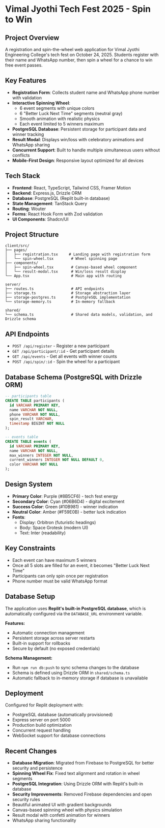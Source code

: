 # Vimal Jyothi Tech Fest 2025 - Spin to Win

## Project Overview
A registration and spin-the-wheel web application for Vimal Jyothi Engineering College's tech fest on October 24, 2025. Students register with their name and WhatsApp number, then spin a wheel for a chance to win free event passes.

## Key Features
- **Registration Form**: Collects student name and WhatsApp phone number with validation
- **Interactive Spinning Wheel**: 
  - 6 event segments with unique colors
  - 6 "Better Luck Next Time" segments (neutral gray)
  - Smooth animation with realistic physics
  - Each event limited to 5 winners maximum
- **PostgreSQL Database**: Persistent storage for participant data and winner tracking
- **Result Modal**: Displays win/loss with celebratory animations and WhatsApp sharing
- **Concurrent Support**: Built to handle multiple simultaneous users without conflicts
- **Mobile-First Design**: Responsive layout optimized for all devices

## Tech Stack
- **Frontend**: React, TypeScript, Tailwind CSS, Framer Motion
- **Backend**: Express.js, Drizzle ORM
- **Database**: PostgreSQL (Replit built-in database)
- **State Management**: TanStack Query
- **Routing**: Wouter
- **Forms**: React Hook Form with Zod validation
- **UI Components**: Shadcn/UI

## Project Structure
```
client/src/
├── pages/
│   ├── registration.tsx     # Landing page with registration form
│   └── spin-wheel.tsx        # Wheel spinning page
├── components/
│   ├── spin-wheel.tsx        # Canvas-based wheel component
│   └── result-modal.tsx      # Win/loss result display
└── App.tsx                   # Main app with routing

server/
├── routes.ts                 # API endpoints
├── storage.ts                # Storage abstraction layer
├── storage-postgres.ts       # PostgreSQL implementation
└── storage-memory.ts         # In-memory fallback

shared/
└── schema.ts                 # Shared data models, validation, and Drizzle schema
```

## API Endpoints
- `POST /api/register` - Register a new participant
- `GET /api/participant/:id` - Get participant details
- `GET /api/events` - Get all events with winner counts
- `POST /api/spin/:id` - Spin the wheel for a participant

## Database Schema (PostgreSQL with Drizzle ORM)
```sql
-- participants table
CREATE TABLE participants (
  id VARCHAR PRIMARY KEY,
  name VARCHAR NOT NULL,
  phone VARCHAR NOT NULL,
  spin_result VARCHAR,
  timestamp BIGINT NOT NULL
);

-- events table
CREATE TABLE events (
  id VARCHAR PRIMARY KEY,
  name VARCHAR NOT NULL,
  max_winners INTEGER NOT NULL,
  current_winners INTEGER NOT NULL DEFAULT 0,
  color VARCHAR NOT NULL
);
```

## Design System
- **Primary Color**: Purple (#8B5CF6) - tech fest energy
- **Secondary Color**: Cyan (#06B6D4) - digital excitement
- **Success Color**: Green (#10B981) - winner indication
- **Neutral Color**: Amber (#F59E0B) - better luck indication
- **Fonts**: 
  - Display: Orbitron (futuristic headings)
  - Body: Space Grotesk (modern UI)
  - Text: Inter (readability)

## Key Constraints
- Each event can have maximum 5 winners
- Once all 5 slots are filled for an event, it becomes "Better Luck Next Time"
- Participants can only spin once per registration
- Phone number must be valid WhatsApp format

## Database Setup
The application uses **Replit's built-in PostgreSQL database**, which is automatically configured via the `DATABASE_URL` environment variable.

**Features:**
- Automatic connection management
- Persistent storage across server restarts
- Built-in support for rollbacks
- Secure by default (no exposed credentials)

**Schema Management:**
- Run `npm run db:push` to sync schema changes to the database
- Schema is defined using Drizzle ORM in `shared/schema.ts`
- Automatic fallback to in-memory storage if database is unavailable

## Deployment
Configured for Replit deployment with:
- PostgreSQL database (automatically provisioned)
- Express server on port 5000
- Production build optimization
- Concurrent request handling
- WebSocket support for database connections

## Recent Changes
- **Database Migration**: Migrated from Firebase to PostgreSQL for better security and persistence
- **Spinning Wheel Fix**: Fixed text alignment and rotation in wheel segments
- **PostgreSQL Integration**: Using Drizzle ORM with Replit's built-in database
- **Security Improvements**: Removed Firebase dependencies and open security rules
- Beautiful animated UI with gradient backgrounds
- Canvas-based spinning wheel with physics simulation
- Result modal with confetti animation for winners
- WhatsApp sharing functionality
